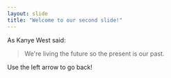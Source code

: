 ```yaml
---
layout: slide
title: "Welcome to our second slide!"
---
```

As Kanye West said:
> We're living the future so
> the present is our past.
> 
Use the left arrow to go back!
